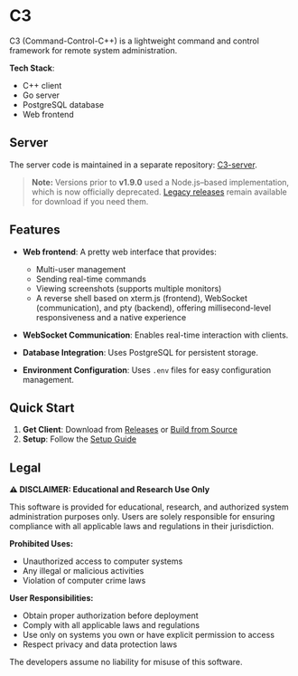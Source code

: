 # C3

C3 (Command-Control-C++) is a lightweight command and control framework for remote system administration.

**Tech Stack**: 
- C++ client
- Go server
- PostgreSQL database
- Web frontend

## Server
The server code is maintained in a separate repository: [C3-server](https://github.com/yuzujr/C3-server).
> **Note:** Versions prior to **v1.9.0** used a Node.js–based implementation, which is now officially deprecated. [Legacy releases](https://github.com/yuzujr/C3/releases) remain available for download if you need them.

## Features

- **Web frontend**: A pretty web interface that provides:
  - Multi-user management
  - Sending real-time commands
  - Viewing screenshots (supports multiple monitors)
  - A reverse shell based on xterm.js (frontend), WebSocket (communication), and pty (backend), offering millisecond-level responsiveness and a native experience

- **WebSocket Communication**: Enables real-time interaction with clients.
- **Database Integration**: Uses PostgreSQL for persistent storage.
- **Environment Configuration**: Uses `.env` files for easy configuration management.

## Quick Start

1. **Get Client**: Download from [Releases](https://github.com/yuzujr/C3/releases) or [Build from Source](docs/build.md)
2. **Setup**: Follow the [Setup Guide](docs/setup.md)

## Legal

**⚠️ DISCLAIMER: Educational and Research Use Only**

This software is provided for educational, research, and authorized system administration purposes only. Users are solely responsible for ensuring compliance with all applicable laws and regulations in their jurisdiction.

**Prohibited Uses:**
- Unauthorized access to computer systems
- Any illegal or malicious activities
- Violation of computer crime laws

**User Responsibilities:**
- Obtain proper authorization before deployment
- Comply with all applicable laws and regulations
- Use only on systems you own or have explicit permission to access
- Respect privacy and data protection laws

The developers assume no liability for misuse of this software.
